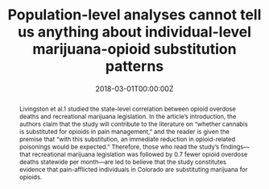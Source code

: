 ---
title: "Population-level analyses cannot tell us anything about individual-level marijuana-opioid substitution patterns"

authors:
- "admin"
- "Kevin A. Sabet"
date: "2018-03-01T00:00:00Z"
doi: "10.2105/AJPH.2017.304253"
venue: "American Journal of Public Health"
publishDate: "2017-01-01T00:00:00Z"
publication_types: ["2"]
abstract: "Livingston et al.1 studied the state-level correlation between opioid overdose deaths and recreational marijuana legislation. In the article’s introduction, the authors claim that the study will contribute to the literature on “whether cannabis is substituted for opioids in pain management,” and the reader is given the premise that “with this substitution, an immediate reduction in opioid-related poisonings would be expected.” Therefore, those who read the study’s findings—that recreational marijuana legislation was followed by 0.7 fewer opioid overdose deaths statewide per month—are led to believe that the study constitutes evidence that pain-afflicted individuals in Colorado are substituting marijuana for opioids."
summary: "Caputi, T. L., & Sabet, K. A. (2018). Population-Level Analyses Cannot Tell Us Anything About Individual-Level Marijuana-Opioid Substitution. American Journal of Public Health, 108(3), e12e12. doi:10.2105/ajph.2017.304253"
tags: 
featured: false
links:
- name: Paper Link
  url: "https://ajph.aphapublications.org/doi/10.2105/AJPH.2017.304253"
url_pdf: "/files/AJPH_letter-2018.pdf"
image:
  focal_point: ""
  preview_only: false
---